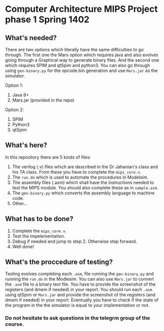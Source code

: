 # Computer Architecture MIPS Project phase 1 Spring 1402

## What's needed?

There are two options which literally have the same difficulties to go through. The first one the Mars option which requires java and also evolves going through a Graphical way to generate binary files. And the second one which requires SPIM and qtSpim and python3. You can also go through using `gen-binary.py` for the opcode.bin generation and use `Mars.jar` as the simulator.

Option 1:
1. Java 8+
2. Mars.jar (provided in the repo)

Option 2:
1. SPIM
2. Python3
3. qtSpim

## What's here?

In this repository there are 5 kinds of files:

1. The verilog (.v) files which are described in the Dr Jahanian's class and his TA class. From these you have to complete the `mips_core.v`.
2. The `run.do` which is used to automate the procedures in Modelsim.
3. The assembly files (.asm) which shall have the instructions needed to test the MIPS module. You should also complete these as in `sample.asm`.
4. The `gen-binary.py` which converts the assembly language to machine code.
5. Other...

## What has to be done?

1. Complete the `mips_core.v`.
2. Test the impelementation.
3. Debug if needed and jump to step 2. Otherwise step forward.
4. Well done!

## What's the proccedure of testing?

Testing evolves completing each `.asm`, file running the `gen-binary.py` and running the `run.do` in the Modlesim. You can also use `Mars.jar` to convert the `.asm` file to a binary text file. You have to provide the screenshot of the registers (and dmem if needed) in your report. You should run each `.asm` using qtSpim or `Mars.jar` and provide the screenshot of the registers (and dmem if needed) in your report. Eventually you have to check if the state of the program in the the simulator is equal to your implementation or not.

### Do not hesitate to ask questions in the telegrm group of the course.


